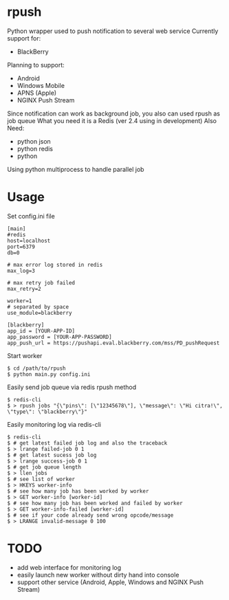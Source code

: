 rpush
=====

Python wrapper used to push notification to several web service
Currently support for:
 * BlackBerry

Planning to support:
 * Android
 * Windows Mobile
 * APNS (Apple)
 * NGINX Push Stream
 
Since notification can work as background job, you also can used rpush as job queue
What you need it is a Redis (ver 2.4 using in development)
Also Need:
 * python json
 * python redis
 * python
 
Using python multiprocess to handle parallel job

Usage
=====

Set config.ini file

    [main]
    #redis
    host=localhost
    port=6379
    db=0
    
    # max error log stored in redis
    max_log=3
    
    # max retry job failed
    max_retry=2
    
    worker=1
    # separated by space
    use_module=blackberry
    
    [blackberry]
    app_id = [YOUR-APP-ID]
    app_password = [YOUR-APP-PASSWORD]
    app_push_url = https://pushapi.eval.blackberry.com/mss/PD_pushRequest
    
Start worker

    $ cd /path/to/rpush
    $ python main.py config.ini
    
Easily send job queue via redis rpush method

    $ redis-cli
    $ > rpush jobs "{\"pins\": [\"12345678\"], \"message\": \"Hi citra!\", \"type\": \"blackberry\"}"
    
Easily monitoring log via redis-cli

    $ redis-cli
    $ # get latest failed job log and also the traceback
    $ > lrange failed-job 0 1
    $ # get latest sucess job log
    $ > lrange success-job 0 1
    $ # get job queue length
    $ > llen jobs
    $ # see list of worker
    $ > HKEYS worker-info
    $ # see how many job has been worked by worker
    $ > GET worker-info [worker-id]
    $ # see how many job has been worked and failed by worker
    $ > GET worker-info-failed [worker-id]
    $ # see if your code already send wrong opcode/message
    $ > LRANGE invalid-message 0 100
    
TODO
====

 * add web interface for monitoring log
 * easily launch new worker without dirty hand into console
 * support other service (Android, Apple, Windows and NGINX Push Stream)
    